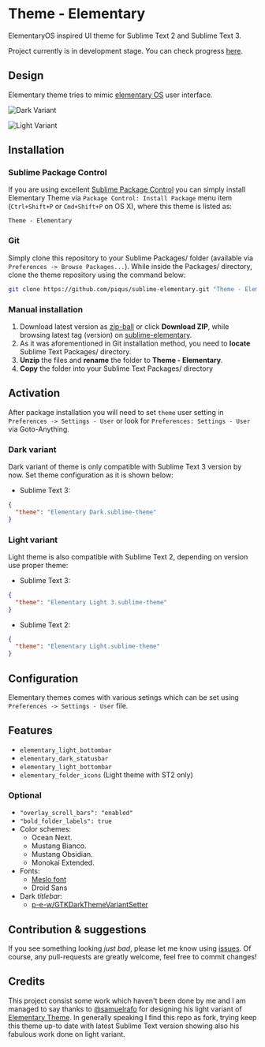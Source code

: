 # Theme - Elementary

ElementaryOS inspired UI theme for Sublime Text 2 and Sublime Text 3.

Project currently is in development stage. You can check progress [here](https://github.com/piotrkubisa/sublime-elementary/issues/1).

## Design

Elementary theme tries to mimic [elementary OS](https://github.com/elementary) user interface.

<!-- Screenshots on gh-pages branch -->

![Dark Variant](http://piotrkubisa.github.io/sublime-elementary/screenshots/dark_autocomplete.png)

![Light Variant](http://piotrkubisa.github.io/sublime-elementary/screenshots/light_variant_search.png)

## Installation

### Sublime Package Control

If you are using excellent [Sublime Package Control](https://packagecontrol.io) you can simply install Elementary Theme via `Package Control: Install Package` menu item (`Ctrl+Shift+P` or `Cmd+Shift+P` on OS X), where this theme is listed as:

```
Theme - Elementary
```

### Git

Simply clone this repository to your Sublime Packages/ folder (available via  `Preferences -> Browse Packages...`). While inside the Packages/ directory, clone the theme repository using the command below:

```bash
git clone https://github.com/piqus/sublime-elementary.git "Theme - Elementary"
```

### Manual installation

1. Download latest version as [zip-ball](https://github.com/piotrkubisa/sublime-elementary/releases/latest) or click **Download ZIP**, while browsing latest tag (version) on [sublime-elementary](https://github.com/piotrkubisa/sublime-elementary).
2. As it was aforementioned in Git installation method, you need to **locate** Sublime Text Packages/ directory.
3. **Unzip** the files and **rename** the folder to **Theme - Elementary**.
4. **Copy** the folder into your Sublime Text Packages/ directory

## Activation

After package installation you will need to set `theme` user setting in `Preferences -> Settings - User` or look for `Preferences: Settings - User` via Goto-Anything.

### Dark variant

Dark variant of theme is only compatible with Sublime Text 3 version by now. Set theme configuration as it is shown below:

* Sublime Text 3:

```json
{
  "theme": "Elementary Dark.sublime-theme"
}
```

### Light variant

Light theme is also compatible with Sublime Text 2, depending on version use proper theme:

* Sublime Text 3:

```json
{
  "theme": "Elementary Light 3.sublime-theme"
}
```

* Sublime Text 2:

```json
{
  "theme": "Elementary Light.sublime-theme"
}
```

## Configuration

Elementary themes comes with various setings which can be set using `Preferences -> Settings - User` file.

## Features

<!-- Screenshots and description needed -->

* `elementary_light_bottombar`
* `elementary_dark_statusbar`
* `elementary_light_bottombar`
* `elementary_folder_icons` (Light theme with ST2 only)

### Optional

* `"overlay_scroll_bars": "enabled"`
* `"bold_folder_labels": true`
* Color schemes:
	* Ocean Next.
	* Mustang Bianco.
	* Mustang Obsidian.
	* Monokai Extended.
* Fonts:
 	* [Meslo font](https://github.com/andreberg/Meslo-Font)
 	* Droid Sans
* Dark *titlebar*:
	* [p-e-w/GTKDarkThemeVariantSetter](https://github.com/p-e-w/GTKDarkThemeVariantSetter)


## Contribution &amp; suggestions

If you see something looking *just bad*, please let me know using [issues](https://github.com/piotrkubisa/sublime-elementary/issues/). Of course, any pull-requests are greatly welcome, feel free to commit changes!

## Credits

This project consist some work which haven't been done by me and I am managed to say thanks to [@samuelrafo](https://github.com/samuelrafo/) for designing his light variant of [Elementary Theme](https://github.com/samuelrafo/elementary). In generally speaking I find this repo as fork, trying keep this theme up-to date with latest Sublime Text version showing also his fabulous work done on light variant.
